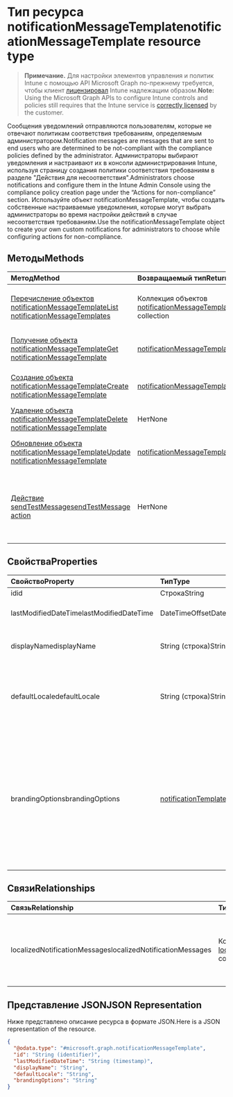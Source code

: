 # <a name="notificationmessagetemplate-resource-type"></a><span data-ttu-id="635e7-101">Тип ресурса notificationMessageTemplate</span><span class="sxs-lookup"><span data-stu-id="635e7-101">notificationMessageTemplate resource type</span></span>

> <span data-ttu-id="635e7-102">**Примечание.** Для настройки элементов управления и политик Intune с помощью API Microsoft Graph по-прежнему требуется, чтобы клиент [лицензировал](https://go.microsoft.com/fwlink/?linkid=839381) Intune надлежащим образом.</span><span class="sxs-lookup"><span data-stu-id="635e7-102">**Note:** Using the Microsoft Graph APIs to configure Intune controls and policies still requires that the Intune service is [correctly licensed](https://go.microsoft.com/fwlink/?linkid=839381) by the customer.</span></span>

<span data-ttu-id="635e7-103">Сообщения уведомлений отправляются пользователям, которые не отвечают политикам соответствия требованиям, определяемым администратором.</span><span class="sxs-lookup"><span data-stu-id="635e7-103">Notification messages are messages that are sent to end users who are determined to be not-compliant with the compliance policies defined by the administrator.</span></span> <span data-ttu-id="635e7-104">Администраторы выбирают уведомления и настраивают их в консоли администрирования Intune, используя страницу создания политики соответствия требованиям в разделе "Действия для несоответствия".</span><span class="sxs-lookup"><span data-stu-id="635e7-104">Administrators choose notifications and configure them in the Intune Admin Console using the compliance policy creation page under the “Actions for non-compliance” section.</span></span> <span data-ttu-id="635e7-105">Используйте объект notificationMessageTemplate, чтобы создать собственные настраиваемые уведомления, которые могут выбрать администраторы во время настройки действий в случае несоответствия требованиям.</span><span class="sxs-lookup"><span data-stu-id="635e7-105">Use the notificationMessageTemplate object to create your own custom notifications for administrators to choose while configuring actions for non-compliance.</span></span>
## <a name="methods"></a><span data-ttu-id="635e7-106">Методы</span><span class="sxs-lookup"><span data-stu-id="635e7-106">Methods</span></span>
|<span data-ttu-id="635e7-107">Метод</span><span class="sxs-lookup"><span data-stu-id="635e7-107">Method</span></span>|<span data-ttu-id="635e7-108">Возвращаемый тип</span><span class="sxs-lookup"><span data-stu-id="635e7-108">Return Type</span></span>|<span data-ttu-id="635e7-109">Описание</span><span class="sxs-lookup"><span data-stu-id="635e7-109">Description</span></span>|
|:---|:---|:---|
|[<span data-ttu-id="635e7-110">Перечисление объектов notificationMessageTemplate</span><span class="sxs-lookup"><span data-stu-id="635e7-110">List notificationMessageTemplates</span></span>](../api/intune_notification_notificationmessagetemplate_list.md)|<span data-ttu-id="635e7-111">Коллекция объектов [notificationMessageTemplate](../resources/intune_notification_notificationmessagetemplate.md)</span><span class="sxs-lookup"><span data-stu-id="635e7-111">[notificationMessageTemplate](../resources/intune_notification_notificationmessagetemplate.md) collection</span></span>|<span data-ttu-id="635e7-112">Список свойств и связей объектов [notificationMessageTemplate](../resources/intune_notification_notificationmessagetemplate.md).</span><span class="sxs-lookup"><span data-stu-id="635e7-112">List properties and relationships of the [notificationMessageTemplate](../resources/intune_notification_notificationmessagetemplate.md) objects.</span></span>|
|[<span data-ttu-id="635e7-113">Получение объекта notificationMessageTemplate</span><span class="sxs-lookup"><span data-stu-id="635e7-113">Get notificationMessageTemplate</span></span>](../api/intune_notification_notificationmessagetemplate_get.md)|[<span data-ttu-id="635e7-114">notificationMessageTemplate</span><span class="sxs-lookup"><span data-stu-id="635e7-114">notificationMessageTemplate</span></span>](../resources/intune_notification_notificationmessagetemplate.md)|<span data-ttu-id="635e7-115">Чтение свойств и связей объекта [notificationMessageTemplate](../resources/intune_notification_notificationmessagetemplate.md).</span><span class="sxs-lookup"><span data-stu-id="635e7-115">Read properties and relationships of the [notificationMessageTemplate](../resources/intune_notification_notificationmessagetemplate.md) object.</span></span>|
|[<span data-ttu-id="635e7-116">Создание объекта notificationMessageTemplate</span><span class="sxs-lookup"><span data-stu-id="635e7-116">Create notificationMessageTemplate</span></span>](../api/intune_notification_notificationmessagetemplate_create.md)|[<span data-ttu-id="635e7-117">notificationMessageTemplate</span><span class="sxs-lookup"><span data-stu-id="635e7-117">notificationMessageTemplate</span></span>](../resources/intune_notification_notificationmessagetemplate.md)|<span data-ttu-id="635e7-118">Создание объекта [notificationMessageTemplate](../resources/intune_notification_notificationmessagetemplate.md).</span><span class="sxs-lookup"><span data-stu-id="635e7-118">Create a new [notificationMessageTemplate](../resources/intune_notification_notificationmessagetemplate.md) object.</span></span>|
|[<span data-ttu-id="635e7-119">Удаление объекта notificationMessageTemplate</span><span class="sxs-lookup"><span data-stu-id="635e7-119">Delete notificationMessageTemplate</span></span>](../api/intune_notification_notificationmessagetemplate_delete.md)|<span data-ttu-id="635e7-120">Нет</span><span class="sxs-lookup"><span data-stu-id="635e7-120">None</span></span>|<span data-ttu-id="635e7-121">Удаление объекта [notificationMessageTemplate](../resources/intune_notification_notificationmessagetemplate.md).</span><span class="sxs-lookup"><span data-stu-id="635e7-121">Deletes a [notificationMessageTemplate](../resources/intune_notification_notificationmessagetemplate.md).</span></span>|
|[<span data-ttu-id="635e7-122">Обновление объекта notificationMessageTemplate</span><span class="sxs-lookup"><span data-stu-id="635e7-122">Update notificationMessageTemplate</span></span>](../api/intune_notification_notificationmessagetemplate_update.md)|[<span data-ttu-id="635e7-123">notificationMessageTemplate</span><span class="sxs-lookup"><span data-stu-id="635e7-123">notificationMessageTemplate</span></span>](../resources/intune_notification_notificationmessagetemplate.md)|<span data-ttu-id="635e7-124">Обновление свойств объекта [notificationMessageTemplate](../resources/intune_notification_notificationmessagetemplate.md).</span><span class="sxs-lookup"><span data-stu-id="635e7-124">Update the properties of a [notificationMessageTemplate](../resources/intune_notification_notificationmessagetemplate.md) object.</span></span>|
|[<span data-ttu-id="635e7-125">Действие sendTestMessage</span><span class="sxs-lookup"><span data-stu-id="635e7-125">sendTestMessage action</span></span>](../api/intune_notification_notificationmessagetemplate_sendtestmessage.md)|<span data-ttu-id="635e7-126">Нет</span><span class="sxs-lookup"><span data-stu-id="635e7-126">None</span></span>|<span data-ttu-id="635e7-127">Отправляет проверочное сообщение, используя объект notificationMessageTemplate, указанный в языковом стандарте по умолчанию.</span><span class="sxs-lookup"><span data-stu-id="635e7-127">Sends test message using the specified notificationMessageTemplate in the default locale</span></span>|

## <a name="properties"></a><span data-ttu-id="635e7-128">Свойства</span><span class="sxs-lookup"><span data-stu-id="635e7-128">Properties</span></span>
|<span data-ttu-id="635e7-129">Свойство</span><span class="sxs-lookup"><span data-stu-id="635e7-129">Property</span></span>|<span data-ttu-id="635e7-130">Тип</span><span class="sxs-lookup"><span data-stu-id="635e7-130">Type</span></span>|<span data-ttu-id="635e7-131">Описание</span><span class="sxs-lookup"><span data-stu-id="635e7-131">Description</span></span>|
|:---|:---|:---|
|<span data-ttu-id="635e7-132">id</span><span class="sxs-lookup"><span data-stu-id="635e7-132">id</span></span>|<span data-ttu-id="635e7-133">Строка</span><span class="sxs-lookup"><span data-stu-id="635e7-133">String</span></span>|<span data-ttu-id="635e7-134">Ключ объекта.</span><span class="sxs-lookup"><span data-stu-id="635e7-134">Key of the entity.</span></span>|
|<span data-ttu-id="635e7-135">lastModifiedDateTime</span><span class="sxs-lookup"><span data-stu-id="635e7-135">lastModifiedDateTime</span></span>|<span data-ttu-id="635e7-136">DateTimeOffset</span><span class="sxs-lookup"><span data-stu-id="635e7-136">DateTimeOffset</span></span>|<span data-ttu-id="635e7-137">Дата и время последнего изменения объекта.</span><span class="sxs-lookup"><span data-stu-id="635e7-137">DateTime the object was last modified.</span></span>|
|<span data-ttu-id="635e7-138">displayName</span><span class="sxs-lookup"><span data-stu-id="635e7-138">displayName</span></span>|<span data-ttu-id="635e7-139">String (строка)</span><span class="sxs-lookup"><span data-stu-id="635e7-139">String</span></span>|<span data-ttu-id="635e7-140">Отображаемое имя для шаблона сообщения уведомления.</span><span class="sxs-lookup"><span data-stu-id="635e7-140">Display name for the Notification Message Template.</span></span>|
|<span data-ttu-id="635e7-141">defaultLocale</span><span class="sxs-lookup"><span data-stu-id="635e7-141">defaultLocale</span></span>|<span data-ttu-id="635e7-142">String (строка)</span><span class="sxs-lookup"><span data-stu-id="635e7-142">String</span></span>|<span data-ttu-id="635e7-143">Языковой стандарт по умолчанию, который используется, если запрошенный языковой стандарт недоступен.</span><span class="sxs-lookup"><span data-stu-id="635e7-143">The default locale to fallback onto when the requested locale is not available.</span></span>|
|<span data-ttu-id="635e7-144">brandingOptions</span><span class="sxs-lookup"><span data-stu-id="635e7-144">brandingOptions</span></span>|[<span data-ttu-id="635e7-145">notificationTemplateBrandingOptions</span><span class="sxs-lookup"><span data-stu-id="635e7-145">notificationTemplateBrandingOptions</span></span>](../resources/intune_notification_notificationtemplatebrandingoptions.md)|<span data-ttu-id="635e7-146">Параметры фирменной символики шаблона сообщения.</span><span class="sxs-lookup"><span data-stu-id="635e7-146">The Message Template Branding Options.</span></span> <span data-ttu-id="635e7-147">Фирменная символика определяется в консоли администрирования Intune.</span><span class="sxs-lookup"><span data-stu-id="635e7-147">Branding is defined in the Intune Admin Console.</span></span> <span data-ttu-id="635e7-148">Возможные значения: `none`, `includeCompanyLogo`, `includeCompanyName`, `includeContactInformation`.</span><span class="sxs-lookup"><span data-stu-id="635e7-148">Possible values are: `none`, `includeCompanyLogo`, `includeCompanyName`, `includeContactInformation`.</span></span>|

## <a name="relationships"></a><span data-ttu-id="635e7-149">Связи</span><span class="sxs-lookup"><span data-stu-id="635e7-149">Relationships</span></span>
|<span data-ttu-id="635e7-150">Связь</span><span class="sxs-lookup"><span data-stu-id="635e7-150">Relationship</span></span>|<span data-ttu-id="635e7-151">Тип</span><span class="sxs-lookup"><span data-stu-id="635e7-151">Type</span></span>|<span data-ttu-id="635e7-152">Описание</span><span class="sxs-lookup"><span data-stu-id="635e7-152">Description</span></span>|
|:---|:---|:---|
|<span data-ttu-id="635e7-153">localizedNotificationMessages</span><span class="sxs-lookup"><span data-stu-id="635e7-153">localizedNotificationMessages</span></span>|<span data-ttu-id="635e7-154">Коллекция объектов [localizedNotificationMessage](../resources/intune_notification_localizednotificationmessage.md)</span><span class="sxs-lookup"><span data-stu-id="635e7-154">[localizedNotificationMessage](../resources/intune_notification_localizednotificationmessage.md) collection</span></span>|<span data-ttu-id="635e7-155">Список локализованных сообщений для шаблона сообщения уведомления.</span><span class="sxs-lookup"><span data-stu-id="635e7-155">The list of localized messages for this Notification Message Template.</span></span>|

## <a name="json-representation"></a><span data-ttu-id="635e7-156">Представление JSON</span><span class="sxs-lookup"><span data-stu-id="635e7-156">JSON Representation</span></span>
<span data-ttu-id="635e7-157">Ниже представлено описание ресурса в формате JSON.</span><span class="sxs-lookup"><span data-stu-id="635e7-157">Here is a JSON representation of the resource.</span></span>
<!--{
  "blockType": "resource",
  "baseType": "microsoft.graph.entity",
  "keyProperty": "id",
  "@odata.type": "microsoft.graph.notificationMessageTemplate"
}-->
``` json
{
  "@odata.type": "#microsoft.graph.notificationMessageTemplate",
  "id": "String (identifier)",
  "lastModifiedDateTime": "String (timestamp)",
  "displayName": "String",
  "defaultLocale": "String",
  "brandingOptions": "String"
}
```








